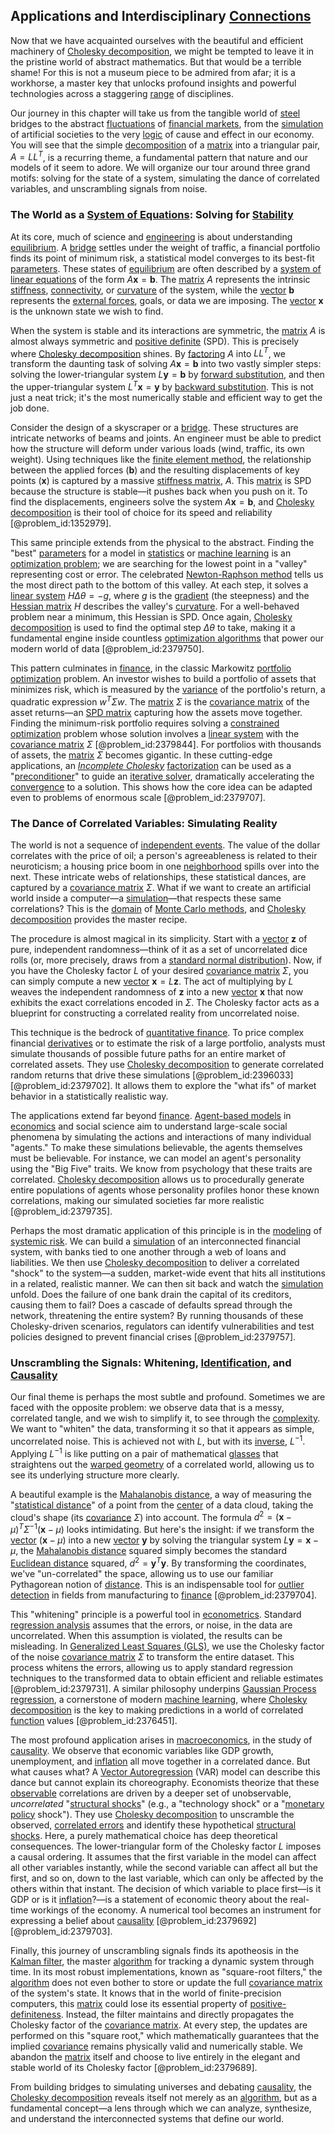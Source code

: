 ## Applications and Interdisciplinary [Connections](@article_id:193345)

Now that we have acquainted ourselves with the beautiful and efficient machinery of [Cholesky decomposition](@article_id:139687), we might be tempted to leave it in the pristine world of abstract mathematics. But that would be a terrible shame! For this is not a museum piece to be admired from afar; it is a workhorse, a master key that unlocks profound insights and powerful technologies across a staggering [range](@article_id:154892) of disciplines.

Our journey in this chapter will take us from the tangible world of [steel](@article_id:138805) bridges to the abstract [fluctuations](@article_id:150006) of [financial markets](@article_id:142343), from the [simulation](@article_id:140361) of artificial societies to the very [logic](@article_id:266330) of cause and effect in our economy. You will see that the simple [decomposition](@article_id:146638) of a [matrix](@article_id:202118) into a triangular pair, $A = LL^T$, is a recurring theme, a fundamental pattern that nature and our models of it seem to adore. We will organize our tour around three grand motifs: solving for the state of a system, simulating the dance of correlated variables, and unscrambling signals from noise.

### The World as a [System of Equations](@article_id:201334): Solving for [Stability](@article_id:142499)

At its core, much of science and [engineering](@article_id:275179) is about understanding [equilibrium](@article_id:144554). A [bridge](@article_id:264840) settles under the weight of traffic, a financial portfolio finds its point of minimum risk, a statistical model converges to its best-fit [parameters](@article_id:173606). These states of [equilibrium](@article_id:144554) are often described by a [system of linear equations](@article_id:139922) of the form $A\mathbf{x} = \mathbf{b}$. The [matrix](@article_id:202118) $A$ represents the intrinsic [stiffness](@article_id:141521), [connectivity](@article_id:263856), or [curvature](@article_id:140525) of the system, while the [vector](@article_id:176819) $\mathbf{b}$ represents the [external forces](@article_id:185989), goals, or data we are imposing. The [vector](@article_id:176819) $\mathbf{x}$ is the unknown state we wish to find.

When the system is stable and its interactions are symmetric, the [matrix](@article_id:202118) $A$ is almost always symmetric and [positive definite](@article_id:148965) (SPD). This is precisely where [Cholesky decomposition](@article_id:139687) shines. By [factoring](@article_id:167149) $A$ into $LL^T$, we transform the daunting task of solving $A\mathbf{x} = \mathbf{b}$ into two vastly simpler steps: solving the lower-triangular system $L\mathbf{y} = \mathbf{b}$ by [forward substitution](@article_id:138783), and then the upper-triangular system $L^T\mathbf{x} = \mathbf{y}$ by [backward substitution](@article_id:168374). This is not just a neat trick; it's the most numerically stable and efficient way to get the job done.

Consider the design of a skyscraper or a [bridge](@article_id:264840). These structures are intricate networks of beams and joints. An engineer must be able to predict how the structure will deform under various loads (wind, traffic, its own weight). Using techniques like the [finite element method](@article_id:136390), the relationship between the applied forces ($\mathbf{b}$) and the resulting displacements of key points ($\mathbf{x}$) is captured by a massive [stiffness matrix](@article_id:178165), $A$. This [matrix](@article_id:202118) is SPD because the structure is stable—it pushes back when you push on it. To find the displacements, engineers solve the system $A\mathbf{x} = \mathbf{b}$, and [Cholesky decomposition](@article_id:139687) is their tool of choice for its speed and reliability [@problem_id:1352979].

This same principle extends from the physical to the abstract. Finding the "best" [parameters](@article_id:173606) for a model in [statistics](@article_id:260282) or [machine learning](@article_id:139279) is an [optimization problem](@article_id:266255); we are searching for the lowest point in a "valley" representing cost or error. The celebrated [Newton-Raphson method](@article_id:140126) tells us the most direct path to the bottom of this valley. At each step, it solves a [linear system](@article_id:162641) $H \Delta\theta = -g$, where $g$ is the [gradient](@article_id:136051) (the steepness) and the [Hessian matrix](@article_id:138646) $H$ describes the valley's [curvature](@article_id:140525). For a well-behaved problem near a minimum, this Hessian is SPD. Once again, [Cholesky decomposition](@article_id:139687) is used to find the optimal step $\Delta\theta$ to take, making it a fundamental engine inside countless [optimization algorithms](@article_id:147346) that power our modern world of data [@problem_id:2379750].

This pattern culminates in [finance](@article_id:144433), in the classic Markowitz [portfolio optimization](@article_id:143798) problem. An investor wishes to build a portfolio of assets that minimizes risk, which is measured by the [variance](@article_id:148683) of the portfolio's return, a quadratic expression $w^T \Sigma w$. The [matrix](@article_id:202118) $\Sigma$ is the [covariance matrix](@article_id:138661) of the asset returns—an [SPD matrix](@article_id:146817) capturing how the assets move together. Finding the minimum-risk portfolio requires solving a [constrained optimization](@article_id:144770) problem whose solution involves a [linear system](@article_id:162641) with the [covariance matrix](@article_id:138661) $\Sigma$ [@problem_id:2379844]. For portfolios with thousands of assets, the [matrix](@article_id:202118) $\Sigma$ becomes gigantic. In these cutting-edge applications, an *[Incomplete Cholesky](@article_id:176142)* [factorization](@article_id:149895) can be used as a "[preconditioner](@article_id:137043)" to guide an [iterative solver](@article_id:140233), dramatically accelerating the [convergence](@article_id:141497) to a solution. This shows how the core idea can be adapted even to problems of enormous scale [@problem_id:2379707].

### The Dance of Correlated Variables: Simulating Reality

The world is not a sequence of [independent events](@article_id:275328). The value of the dollar correlates with the price of oil; a person's agreeableness is related to their neuroticism; a housing price boom in one [neighborhood](@article_id:143281) spills over into the next. These intricate webs of relationships, these statistical dances, are captured by a [covariance matrix](@article_id:138661) $\Sigma$. What if we want to create an artificial world inside a computer—a [simulation](@article_id:140361)—that respects these same correlations? This is the [domain](@article_id:274630) of [Monte Carlo methods](@article_id:136484), and [Cholesky decomposition](@article_id:139687) provides the master recipe.

The procedure is almost magical in its simplicity. Start with a [vector](@article_id:176819) $\mathbf{z}$ of pure, independent randomness—think of it as a set of uncorrelated dice rolls (or, more precisely, draws from a [standard normal distribution](@article_id:184015)). Now, if you have the Cholesky factor $L$ of your desired [covariance matrix](@article_id:138661) $\Sigma$, you can simply compute a new [vector](@article_id:176819) $\mathbf{x} = L\mathbf{z}$. The act of multiplying by $L$ weaves the independent randomness of $\mathbf{z}$ into a new [vector](@article_id:176819) $\mathbf{x}$ that now exhibits the exact correlations encoded in $\Sigma$. The Cholesky factor acts as a blueprint for constructing a correlated reality from uncorrelated noise.

This technique is the bedrock of [quantitative finance](@article_id:138626). To price complex financial [derivatives](@article_id:165970) or to estimate the risk of a large portfolio, analysts must simulate thousands of possible future paths for an entire market of correlated assets. They use [Cholesky decomposition](@article_id:139687) to generate correlated random returns that drive these simulations [@problem_id:2396033] [@problem_id:2379702]. It allows them to explore the "what ifs" of market behavior in a statistically realistic way.

The applications extend far beyond [finance](@article_id:144433). [Agent-based models](@article_id:183637) in [economics](@article_id:271560) and social science aim to understand large-scale social phenomena by simulating the actions and interactions of many individual "agents." To make these simulations believable, the agents themselves must be believable. For instance, we can model an agent's personality using the "Big Five" traits. We know from psychology that these traits are correlated. [Cholesky decomposition](@article_id:139687) allows us to procedurally generate entire populations of agents whose personality profiles honor these known correlations, making our simulated societies far more realistic [@problem_id:2379735].

Perhaps the most dramatic application of this principle is in the [modeling](@article_id:268079) of [systemic risk](@article_id:136203). We can build a [simulation](@article_id:140361) of an interconnected financial system, with banks tied to one another through a web of loans and liabilities. We then use [Cholesky decomposition](@article_id:139687) to deliver a correlated "shock" to the system—a sudden, market-wide event that hits all institutions in a related, realistic manner. We can then sit back and watch the [simulation](@article_id:140361) unfold. Does the failure of one bank drain the capital of its creditors, causing them to fail? Does a cascade of defaults spread through the network, threatening the entire system? By running thousands of these Cholesky-driven scenarios, regulators can identify vulnerabilities and test policies designed to prevent financial crises [@problem_id:2379757].

### Unscrambling the Signals: Whitening, [Identification](@article_id:145532), and [Causality](@article_id:148003)

Our final theme is perhaps the most subtle and profound. Sometimes we are faced with the opposite problem: we observe data that is a messy, correlated tangle, and we wish to simplify it, to see through the [complexity](@article_id:265609). We want to "whiten" the data, transforming it so that it appears as simple, uncorrelated noise. This is achieved not with $L$, but with its [inverse](@article_id:260340), $L^{-1}$. Applying $L^{-1}$ is like putting on a pair of mathematical [glasses](@article_id:191493) that straightens out the [warped geometry](@article_id:158332) of a correlated world, allowing us to see its underlying structure more clearly.

A beautiful example is the [Mahalanobis distance](@article_id:269334), a way of measuring the "[statistical distance](@article_id:269997)" of a point from the [center](@article_id:265330) of a data cloud, taking the cloud's shape (its [covariance](@article_id:151388) $\Sigma$) into account. The formula $d^2 = (\mathbf{x}-\mu)^T \Sigma^{-1} (\mathbf{x}-\mu)$ looks intimidating. But here's the insight: if we transform the [vector](@article_id:176819) $(\mathbf{x}-\mu)$ into a new [vector](@article_id:176819) $\mathbf{y}$ by solving the triangular system $L\mathbf{y} = \mathbf{x}-\mu$, the [Mahalanobis distance](@article_id:269334) squared simply becomes the standard [Euclidean distance](@article_id:143496) squared, $d^2 = \mathbf{y}^T \mathbf{y}$. By transforming the coordinates, we've "un-correlated" the space, allowing us to use our familiar Pythagorean notion of [distance](@article_id:168164). This is an indispensable tool for [outlier detection](@article_id:175364) in fields from manufacturing to [finance](@article_id:144433) [@problem_id:2379704].

This "whitening" principle is a powerful tool in [econometrics](@article_id:140495). Standard [regression analysis](@article_id:164982) assumes that the errors, or noise, in the data are uncorrelated. When this assumption is violated, the results can be misleading. In [Generalized Least Squares (GLS)](@article_id:171821), we use the Cholesky factor of the noise [covariance matrix](@article_id:138661) $\Sigma$ to transform the entire dataset. This process whitens the errors, allowing us to apply standard regression techniques to the transformed data to obtain efficient and reliable estimates [@problem_id:2379731]. A similar philosophy underpins [Gaussian Process regression](@article_id:171211), a cornerstone of modern [machine learning](@article_id:139279), where [Cholesky decomposition](@article_id:139687) is the key to making predictions in a world of correlated [function](@article_id:141001) values [@problem_id:2376451].

The most profound application arises in [macroeconomics](@article_id:146501), in the study of [causality](@article_id:148003). We observe that economic variables like GDP growth, unemployment, and [inflation](@article_id:160710) all move together in a correlated dance. But what causes what? A [Vector Autoregression](@article_id:142725) (VAR) model can describe this dance but cannot explain its choreography. Economists theorize that these [observable](@article_id:198505) correlations are driven by a deeper set of unobservable, *uncorrelated* "[structural shocks](@article_id:136091)" (e.g., a "technology shock" or a "[monetary policy](@article_id:143345) shock"). They use [Cholesky decomposition](@article_id:139687) to unscramble the observed, [correlated errors](@article_id:268064) and identify these hypothetical [structural shocks](@article_id:136091). Here, a purely mathematical choice has deep theoretical consequences. The lower-triangular form of the Cholesky factor $L$ imposes a causal ordering. It assumes that the first variable in the model can affect all other variables instantly, while the second variable can affect all but the first, and so on, down to the last variable, which can only be affected by the others within that instant. The decision of which variable to place first—is it GDP or is it [inflation](@article_id:160710)?—is a statement of economic theory about the real-time workings of the economy. A numerical tool becomes an instrument for expressing a belief about [causality](@article_id:148003) [@problem_id:2379692] [@problem_id:2379703].

Finally, this journey of unscrambling signals finds its apotheosis in the [Kalman filter](@article_id:144746), the master [algorithm](@article_id:267625) for tracking a dynamic system through time. In its most robust implementations, known as "square-root filters," the [algorithm](@article_id:267625) does not even bother to store or update the full [covariance matrix](@article_id:138661) of the system's state. It knows that in the world of finite-precision computers, this [matrix](@article_id:202118) could lose its essential property of [positive-definiteness](@article_id:149149). Instead, the filter maintains and directly propagates the Cholesky factor of the [covariance matrix](@article_id:138661). At every step, the updates are performed on this "square root," which mathematically guarantees that the implied [covariance](@article_id:151388) remains physically valid and numerically stable. We abandon the [matrix](@article_id:202118) itself and choose to live entirely in the elegant and stable world of its Cholesky factor [@problem_id:2379689].

From building bridges to simulating universes and debating [causality](@article_id:148003), the [Cholesky decomposition](@article_id:139687) reveals itself not merely as an [algorithm](@article_id:267625), but as a fundamental concept—a lens through which we can analyze, synthesize, and understand the interconnected systems that define our world.
